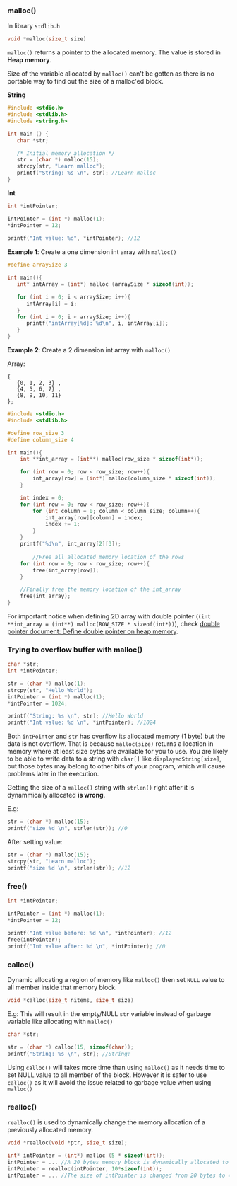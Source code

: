 ### malloc()

In library ``stdlib.h``

```c
void *malloc(size_t size)
```

``malloc()`` returns a pointer to the allocated memory. The value is stored in **Heap memory**.

Size of the variable allocated by ``malloc()`` can't be gotten as there is no portable way to find out the size of a malloc'ed block.

**String**

```c
#include <stdio.h>
#include <stdlib.h>
#include <string.h>

int main () {
   char *str;

   /* Initial memory allocation */
   str = (char *) malloc(15);
   strcpy(str, "Learn malloc");
   printf("String: %s \n", str); //Learn malloc
}   
```

**Int**

```c
int *intPointer;

intPointer = (int *) malloc(1);
*intPointer = 12;
    
printf("Int value: %d", *intPointer); //12
```

**Example 1**: Create a one dimension int array with ``malloc()``

```c
#define arraySize 3

int main(){
   int* intArray = (int*) malloc (arraySize * sizeof(int));

   for (int i = 0; i < arraySize; i++){
      intArray[i] = i;
   }
   for (int i = 0; i < arraySize; i++){
      printf("intArray[%d]: %d\n", i, intArray[i]);
   }
}
```

**Example 2**: Create a 2 dimension int array with ``malloc()``

Array:

```
{  
   {0, 1, 2, 3} ,
   {4, 5, 6, 7} ,
   {8, 9, 10, 11}
};
```

```c
#include <stdio.h>
#include <stdlib.h>

#define row_size 3
#define column_size 4

int main(){
	int **int_array = (int**) malloc(row_size * sizeof(int*));

	for (int row = 0; row < row_size; row++){
		int_array[row] = (int*) malloc(column_size * sizeof(int));
	}

	int index = 0;
	for (int row = 0; row < row_size; row++){
		for (int column = 0; column < column_size; column++){
			int_array[row][column] = index;
			index += 1;
		}	
	}
    printf("%d\n", int_array[2][3]);
    
        //Free all allocated memory location of the rows
	for (int row = 0; row < row_size; row++){
		free(int_array[row]);
	}

    //Finally free the memory location of the int_array
    free(int_array);
}
```

For important notice when defining 2D array with double pointer (``(int **int_array = (int**) malloc(ROW_SIZE * sizeof(int*))``), check [double pointer document: Define double pointer on heap memory](https://github.com/TranPhucVinh/C/blob/master/Physical%20layer/Memory/Pointer/Pointer%20to%20pointer.md#define-double-pointer-on-heap-memory).

### Trying to overflow buffer with malloc()

```c
char *str;
int *intPointer;

str = (char *) malloc(1);
strcpy(str, "Hello World");
intPointer = (int *) malloc(1);
*intPointer = 1024;

printf("String: %s \n", str); //Hello World
printf("Int value: %d \n", *intPointer); //1024
```    

Both ``intPointer`` and ``str`` has overflow its allocated memory (1 byte) but the data is not overflow. That is because ``malloc(size)`` returns a location in memory where at least size bytes are available for you to use. You are likely to be able to write data to a string with ``char[]`` like ``displayedString[size]``, but those bytes may belong to other bits of your program, which will cause problems later in the execution.

Getting the size of a ``malloc()`` string with ``strlen()`` right after it is dynammically allocated **is wrong**.

E.g:

```c
str = (char *) malloc(15);
printf("size %d \n", strlen(str)); //0
```

After setting value:

```c
str = (char *) malloc(15);
strcpy(str, "Learn malloc");
printf("size %d \n", strlen(str)); //12
```

### free()

```c
int *intPointer;

intPointer = (int *) malloc(1);
*intPointer = 12;
    
printf("Int value before: %d \n", *intPointer); //12
free(intPointer);
printf("Int value after: %d \n", *intPointer); //0
```

### calloc()

Dynamic allocating a region of memory like ``malloc()`` then set ``NULL`` value to all member inside that memory block.

```c
void *calloc(size_t nitems, size_t size)
```

E.g: This will result in the empty/NULL ``str`` variable instead of garbage variable like allocating with ``malloc()``

```c
char *str;

str = (char *) calloc(15, sizeof(char));
printf("String: %s \n", str); //String: 
```

Using ``calloc()`` will takes more time than using ``malloc()`` as it needs time to set NULL value to all member of the block. However it is safer to use ``calloc()`` as it will avoid the issue related to garbage value when using ``malloc()``

### realloc()

``realloc()`` is used to dynamically change the memory allocation of a previously allocated memory.

```c
void *realloc(void *ptr, size_t size); 
```

```c
int* intPointer = (int*) malloc (5 * sizeof(int));
intPointer = ... //A 20 bytes memory block is dynamically allocated to intPointer as an array
intPointer = realloc(intPointer, 10*sizeof(int));
intPointer = ... //The size of intPointer is changed from 20 bytes to 40 bytes dynamically
```
